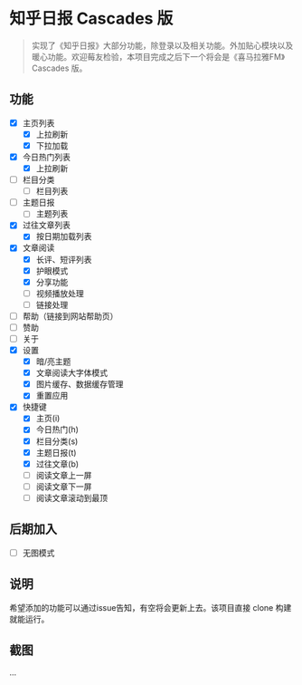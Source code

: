 # 知乎日报 Cascades 版
> 实现了《知乎日报》大部分功能，除登录以及相关功能。外加贴心模块以及暖心功能。欢迎莓友检验，本项目完成之后下一个将会是《喜马拉雅FM》Cascades 版。

## 功能
- [x] 主页列表
    - [x] 上拉刷新
    - [x] 下拉加载
- [x] 今日热门列表
    - [x] 上拉刷新
- [ ] 栏目分类
    - [ ] 栏目列表
- [ ] 主题日报
    - [ ] 主题列表
- [x] 过往文章列表
    - [x] 按日期加载列表
- [x] 文章阅读
    - [x] 长评、短评列表
    - [x] 护眼模式
    - [x] 分享功能
    - [ ] 视频播放处理
    - [ ] 链接处理
- [ ] 帮助（链接到网站帮助页）
- [ ] 赞助
- [ ] 关于
- [x] 设置
    - [x] 暗/亮主题
    - [x] 文章阅读大字体模式
    - [x] 图片缓存、数据缓存管理
    - [x] 重置应用
- [x] 快捷键
    - [x] 主页(i)
    - [x] 今日热门(h)
    - [x] 栏目分类(s)
    - [x] 主题日报(t)
    - [x] 过往文章(b)
    - [ ] 阅读文章上一屏
    - [ ] 阅读文章下一屏
    - [ ] 阅读文章滚动到最顶

## 后期加入
- [ ] 无图模式


## 说明
希望添加的功能可以通过issue告知，有空将会更新上去。该项目直接 clone 构建就能运行。

## 截图
...
